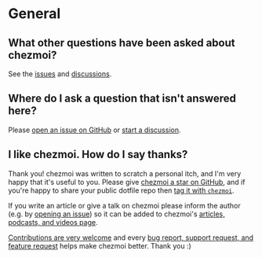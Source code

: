 # General

## What other questions have been asked about chezmoi?

See the
[issues](https://github.com/twpayne/chezmoi/issues?utf8=%E2%9C%93&q=is%3Aissue+sort%3Aupdated-desc+label%3Asupport)
and [discussions](https://github.com/twpayne/chezmoi/discussions).

## Where do I ask a question that isn't answered here?

Please [open an issue on
GitHub](https://github.com/twpayne/chezmoi/issues/new/choose) or [start a
discussion](https://github.com/twpayne/chezmoi/discussions/new).

## I like chezmoi. How do I say thanks?

Thank you! chezmoi was written to scratch a personal itch, and I'm very happy
that it's useful to you. Please give [chezmoi a star on
GitHub](https://github.com/twpayne/chezmoi/stargazers), and if you're happy to
share your public dotfile repo then [tag it with
`chezmoi`](https://github.com/topics/chezmoi?o=desc&s=updated).

If you write an article or give a talk on chezmoi please inform the author
(e.g. by [opening an
issue](https://github.com/twpayne/chezmoi/issues/new/choose)) so it can be
added to chezmoi's [articles, podcasts, and videos page](/links/articles-podcasts-and-videos/).

[Contributions are very welcome](/developer/contributing-changes/) and every [bug report, support
request, and feature
request](https://github.com/twpayne/chezmoi/issues/new/choose) helps make
chezmoi better. Thank you :)
